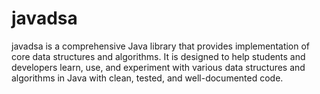 # javadsa
javadsa is a comprehensive Java library that provides implementation of core data structures and algorithms. It is designed to help students and developers learn, use, and experiment with various data structures and algorithms in Java with clean, tested, and well-documented code.
